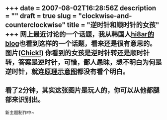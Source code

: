 +++
date = 2007-08-02T16:28:56Z
description = ""
draft = true
slug = "clockwise-and-counterclockwise"
title = "逆时针和顺时针的女孩"
+++
网上最近讨论的一个话题，我从韩国人<a href="http://hi8ar.net/385">hi8ar的blog</a>也看到这样的一个话题，看来还是很有意思的。
图片(<a href="http://www.i170.com/Attach/BD7875DE-4778-4A72-B9C9-3A3E65AAB9D6">Chick!</a>)
你看到的女孩是逆时针转还是顺时针转，答案是逆时针，可惜，鄙人愚昧，想不明白为何是逆时针，就连<a href="http://www.i170.com/Attach/F4EB128D-FD9E-40B4-8110-50B6CACE6CEB">原理示意图</a>都没有看个明白。<!--more-->
-------------
看了2分钟，其实这张图片是玩人的，你可以从他都腿部来识别出。
-------------
新主题制作中~
